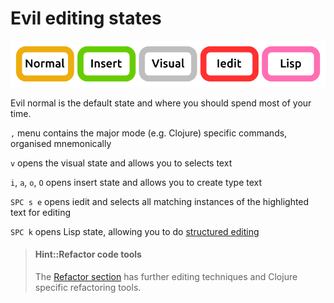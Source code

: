 # Evil editing states

![Spacemacs States](/images/spacemacs-states-vim.png)

Evil normal is the default state and where you should spend most of your time.

`,` menu contains the major mode (e.g. Clojure) specific commands, organised mnemonically

`v` opens the visual state and allows you to selects text

`i`, `a`, `o`, `O` opens insert state and allows you to create type text

`SPC s e` opens iedit and selects all matching instances of the highlighted text for editing

`SPC k` opens Lisp state, allowing you to do [structured editing](structured-editing/)


> #### Hint::Refactor code tools
> The [Refactor section](/refactor/) has further editing techniques and Clojure specific refactoring tools.
